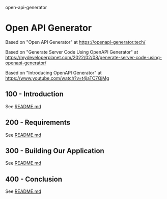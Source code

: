 open-api-generator
# Open API Generator

Based on "Open API Generator" at https://openapi-generator.tech/

Based on "Generate Server Code Using OpenAPI Generator" at https://mydeveloperplanet.com/2022/02/08/generate-server-code-using-openapi-generator/

Based on "Introducing OpenAPI Generator" at https://www.youtube.com/watch?v=t4jaTC7QjMg

## 100 - Introduction

See [README.md](./100/README.md)

## 200 - Requirements

See [README.md](./200/README.md)

## 300 - Building Our Application

See [README.md](./300/README.md)

## 400 - Conclusion

See [README.md](./400/README.md)
